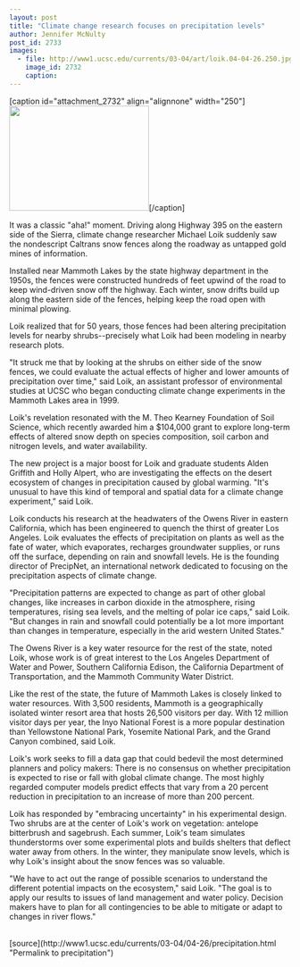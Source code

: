 ```yaml
---
layout: post
title: "Climate change research focuses on precipitation levels"
author: Jennifer McNulty
post_id: 2733
images:
  - file: http://www1.ucsc.edu/currents/03-04/art/loik.04-04-26.250.jpg
    image_id: 2732
    caption: 
---
```


[caption id="attachment_2732" align="alignnone" width="250"]<a href="http://localhost/mysite/wp-content/uploads/2004/04/loik.04-04-26.250.jpg"><img class="size-full wp-image-2732" src="http://localhost/mysite/wp-content/uploads/2004/04/loik.04-04-26.250.jpg" alt="" width="250" height="188" /></a>[/caption]
<p>
  It was a classic "aha!" moment. Driving along Highway 395 on the eastern side of the Sierra, climate change researcher Michael Loik suddenly saw the nondescript Caltrans snow fences along the roadway as untapped gold mines of information.<br>
</p>
<p>
  Installed near Mammoth Lakes by the state highway department in the 1950s, the fences were constructed hundreds of feet upwind of the road to keep wind-driven snow off the highway. Each winter, snow drifts build up along the eastern side of the fences, helping keep the road open with minimal plowing.<br>
</p>
<p>
  Loik realized that for 50 years, those fences had been altering precipitation levels for nearby shrubs--precisely what Loik had been modeling in nearby research plots.<br>
</p>
<p>
  "It struck me that by looking at the shrubs on either side of the snow fences, we could evaluate the actual effects of higher and lower amounts of precipitation over time," said Loik, an assistant professor of environmental studies at UCSC who began conducting climate change experiments in the Mammoth Lakes area in 1999.<br>
</p>
<p>
  Loik's revelation resonated with the M. Theo Kearney Foundation of Soil Science, which recently awarded him a $104,000 grant to explore long-term effects of altered snow depth on species composition, soil carbon and nitrogen levels, and water availability.<br>
</p>
<p>
  The new project is a major boost for Loik and graduate students Alden Griffith and Holly Alpert, who are investigating the effects on the desert ecosystem of changes in precipitation caused by global warming. "It's unusual to have this kind of temporal and spatial data for a climate change experiment," said Loik.<br>
</p>
<p>
  Loik conducts his research at the headwaters of the Owens River in eastern California, which has been engineered to quench the thirst of greater Los Angeles. Loik evaluates the effects of precipitation on plants as well as the fate of water, which evaporates, recharges groundwater supplies, or runs off the surface, depending on rain and snowfall levels. He is the founding director of PrecipNet, an international network dedicated to focusing on the precipitation aspects of climate change.<br>
</p>
<p>
  "Precipitation patterns are expected to change as part of other global changes, like increases in carbon dioxide in the atmosphere, rising temperatures, rising sea levels, and the melting of polar ice caps," said Loik. "But changes in rain and snowfall could potentially be a lot more important than changes in temperature, especially in the arid western United States."<br>
</p>
<p>
  The Owens River is a key water resource for the rest of the state, noted Loik, whose work is of great interest to the Los Angeles Department of Water and Power, Southern California Edison, the California Department of Transportation, and the Mammoth Community Water District.<br>
</p>
<p>
  Like the rest of the state, the future of Mammoth Lakes is closely linked to water resources. With 3,500 residents, Mammoth is a geographically isolated winter resort area that hosts 26,500 visitors per day. With 12 million visitor days per year, the Inyo National Forest is a more popular destination than Yellowstone National Park, Yosemite National Park, and the Grand Canyon combined, said Loik.<br>
</p>
<p>
  Loik's work seeks to fill a data gap that could bedevil the most determined planners and policy makers: There is no consensus on whether precipitation is expected to rise or fall with global climate change. The most highly regarded computer models predict effects that vary from a 20 percent reduction in precipitation to an increase of more than 200 percent.<br>
</p>
<p>
  Loik has responded by "embracing uncertainty" in his experimental design. Two shrubs are at the center of Loik's work on vegetation: antelope bitterbrush and sagebrush. Each summer, Loik's team simulates thunderstorms over some experimental plots and builds shelters that deflect water away from others. In the winter, they manipulate snow levels, which is why Loik's insight about the snow fences was so valuable.<br>
</p>
<p>
  "We have to act out the range of possible scenarios to understand the different potential impacts on the ecosystem," said Loik. "The goal is to apply our results to issues of land management and water policy. Decision makers have to plan for all contingencies to be able to mitigate or adapt to changes in river flows."<br>
  <br>
</p>
[source](http://www1.ucsc.edu/currents/03-04/04-26/precipitation.html "Permalink to precipitation")
